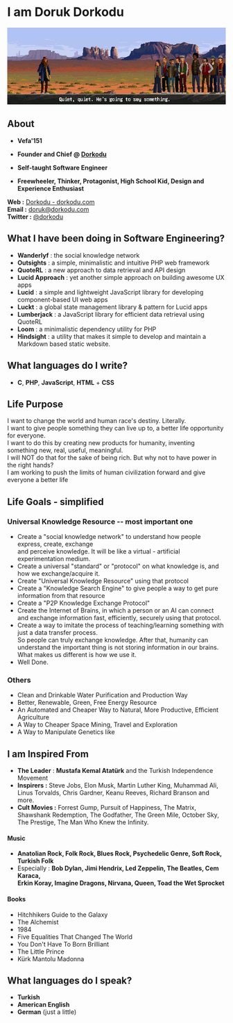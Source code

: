 # I am Doruk Dorkodu

![Forrest will say something :D](forrest-will-say-something.gif)

## About

- **Vefa'151**

- **Founder and Chief @ [Dorkodu](https://github.com/dorkodu)**

- **Self-taught Software Engineer**

- **Freewheeler, Thinker, Protagonist, High School Kid, Design and Experience Enthusiast**

**Web :** [Dorkodu - dorkodu.com](https://dorkodu.com)<br>**Email :** [doruk@dorkodu.com](mailto:doruk@dorkodu.com)<br>**Twitter :** [@dorkodu](https://twitter.com/dorkodu)

## What I have been doing in Software Engineering?

- **Wanderlyf** : the social knowledge network
- **Outsights** : a simple, minimalistic and intuitive PHP web framework
- **QuoteRL** : a new approach to data retrieval and API design 
- **Lucid Approach** : yet another simple approach on building awesome UX apps
- **Lucid** : a simple and lightweight JavaScript library for developing component-based UI web apps
- **Luckt** : a global state management library & pattern for Lucid apps
- **Lumberjack** : a JavaScript library for efficient data retrieval using QuoteRL
- **Loom** : a minimalistic dependency utility for PHP
- **Hindsight** : a utility that makes it simple to develop and maintain a Markdown based static website.

## What languages do I write?

- **C**, **PHP**, **JavaScript**, **HTML** + **CSS**

## Life Purpose

I want to change the world and human race's destiny. Literally. <br>I want to give people something they can live up to, a better life opportunity for everyone. <br>I want to do this by creating new products for humanity, inventing something new, real, useful, meaningful. <br>I will NOT do that for the sake of being rich. But why not to have power in the right hands? <br>I am working to push the limits of human civilization forward and give everyone a better life

## Life Goals - simplified

### Universal Knowledge Resource -- most important one

- Create a "social knowledge network" to understand how people express, create, exchange <br>and perceive knowledge. It will be like a virtual - artificial experimentation medium.
- Create a universal "standard" or "protocol" on what knowledge is, and how we exchange/acquire it. 
- Create "Universal Knowledge Resource" using that protocol
- Create a "Knowledge Search Engine" to give people a way to get pure information from that resource
- Create a "P2P Knowledge Exchange Protocol"
- Create the Internet of Brains, in which a person or an AI can connect and exchange information fast, efficiently, securely using that protocol.
- Create a way to imitate the process of teaching/learning something with just a data transfer process. <br>So people can truly exchange knowledge. After that, humanity can understand the important thing is not storing information in our brains. What makes us different is how we use it.
- Well Done.

### Others

- Clean and Drinkable Water Purification and Production Way
- Better, Renewable, Green, Free Energy Resource
- An Automated and Cheaper Way to Natural, More Productive, Efficient Agriculture
- A Way to Cheaper Space Mining, Travel and Exploration
- A Way to Manipulate Genetics like

## I am Inspired From

- **The Leader** : **Mustafa Kemal Atatürk** and the Turkish Independence Movement
- **Inspirers :** Steve Jobs, Elon Musk, Martin Luther King, Muhammad Ali, Linus Torvalds, Chris Gardner, Keanu Reeves, Richard Branson and more.
- **Cult Movies :** Forrest Gump, Pursuit of Happiness, The Matrix, Shawshank Redemption, The Godfather, The Green Mile, October Sky, The Prestige, The Man Who Knew the Infinity.

#### Music

- **Anatolian Rock, Folk Rock, Blues Rock, Psychedelic Genre, Soft Rock, Turkish Folk**
- Especially : **Bob Dylan, Jimi Hendrix, Led Zeppelin, The Beatles, Cem Karaca, <br>Erkin Koray, Imagine Dragons, Nirvana, Queen, Toad the Wet Sprocket**

#### Books

- Hitchhikers Guide to the Galaxy
- The Alchemist
- 1984
- Five Equalities That Changed The World
- You Don't Have To Born Brilliant
- The Little Prince
- Kürk Mantolu Madonna

## What languages do I speak?

- **Turkish**
- **American English**
- **German** (just a little)

